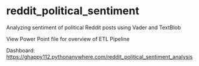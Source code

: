 # reddit_political_sentiment
Analyzing sentiment of political Reddit posts using Vader and TextBlob

View Power Point file for overview of ETL Pipeline

Dashboard: https://ghappy112.pythonanywhere.com/reddit_political_sentiment_analysis
